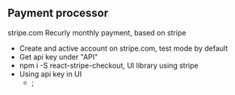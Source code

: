 ## Payment processor
  stripe.com
  Recurly    monthly payment, based on stripe
  - Create and active account on stripe.com, test mode by default
  - Get api key under "API"
  - npm i -S react-stripe-checkout, UI library using stripe
  - Using api key in UI
    - <StripCheckout amount={10} token={} stripeKey={process.env.REACT_APP_STRIPE_KEY}/>;
